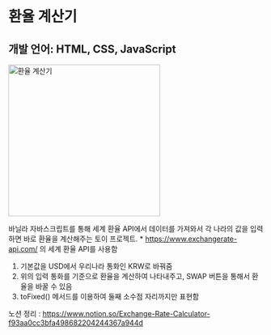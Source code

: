 # 환율 계산기
## 개발 언어: HTML, CSS, JavaScript

<img src="https://user-images.githubusercontent.com/62410160/145422911-10905763-ed84-41fe-9cbb-a5ad51ff916f.png" alt="환율 계산기" width="300px" />

바닐라 자바스크립트를 통해 세계 환율 API에서 데이터를 가져와서 각 나라의 값을 입력하면 바로 환율을 계산해주는 토이 프로젝트.
    * https://www.exchangerate-api.com/ 의 세계 환율 API를 사용함

1. 기본값을 USD에서 우리나라 통화인 KRW로 바꿔줌
2. 위의 입력 통화를 기준으로 환율을 계산하여 나타내주고, SWAP 버튼을 통해서 환율을 바꿀 수 있음
3. toFixed() 메서드를 이용하여 둘째 소수점 자리까지만 표현함

노션 정리 : https://www.notion.so/Exchange-Rate-Calculator-f93aa0cc3bfa498682204244367a944d
